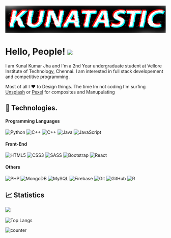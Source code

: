 ![alt text](kunal.png "kunatastic")

# Hello, People! <img src="https://raw.githubusercontent.com/MartinHeinz/MartinHeinz/master/wave.gif" width="30px">

I am Kunal Kumar Jha and I'm a 2nd Year undergraduate student at Vellore Institute of Technology, Chennai. I am interested in full stack developement and competitive programming.

Most of all I ❤️ to Design things. The time Im not coding I'm surfing [Unsplash](https://unsplash.com/) or [Pexel]() for composites and Manupulating



## 🔧 Technologies.

#### Programming Languages

![Python](https://img.shields.io/badge/-Python-black?style=flat-square&logo=Python)
![C++](https://img.shields.io/badge/-C-black?style=flat-square&logo=c)
![C++](https://img.shields.io/badge/-C++-black?style=flat-square&logo=c%2B%2B)
![Java](https://img.shields.io/badge/-java-black?style=flat-square&logo=java)
![JavaScript](https://img.shields.io/badge/-JavaScript-black?style=flat&logo=javascript)

#### Front-End

![HTML5](https://img.shields.io/badge/-HTML5-black?style=flat-square&logo=html5)
![CSS3](https://img.shields.io/badge/-CSS3-black?style=flat-square&logo=css3)
![SASS](https://img.shields.io/badge/-sass-black?style=flat-square&logo=sass)
![Bootstrap](https://img.shields.io/badge/-Bootstrap-black?style=flat-square&logo=bootstrap)
![React](https://img.shields.io/badge/-React-black?style=flat-square&logo=react)

#### Others

![PHP](https://img.shields.io/badge/-PHP-black?style=flat-square&logo=php)
![MongoDB](https://img.shields.io/badge/-MongoDB-black?style=flat-square&logo=mongodb)
![MySQL](https://img.shields.io/badge/-MySQL-black?style=flat-square&logo=mysql)
![Firebase](https://img.shields.io/badge/Firebase-black?style=flat-square&logo=firebase)
![Git](https://img.shields.io/badge/-Git-black?style=flat-square&logo=git)
![GitHub](https://img.shields.io/badge/-GitHub-black?style=flat-square&logo=github)
![R](https://img.shields.io/badge/-R-black?style=flat-square&logo=r&logoColor=blue)

## 📈 Statistics

<img src="https://github-readme-stats.vercel.app/api?username=kunatastic&theme=merko&show_icons=true" />

![Top Langs](https://github-readme-stats.vercel.app/api/top-langs/?username=kunatastic&layout=compact&theme=merko&show_icons=true)

![counter](https://enz0y3e2nxtyn0a.m.pipedream.net) 
